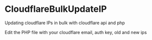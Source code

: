 # CloudflareBulkUpdateIP
Updating cloudflare IPs in bulk with cloudflare api and php

Edit the PHP file with your cloudflare email, auth key, old and new ips

